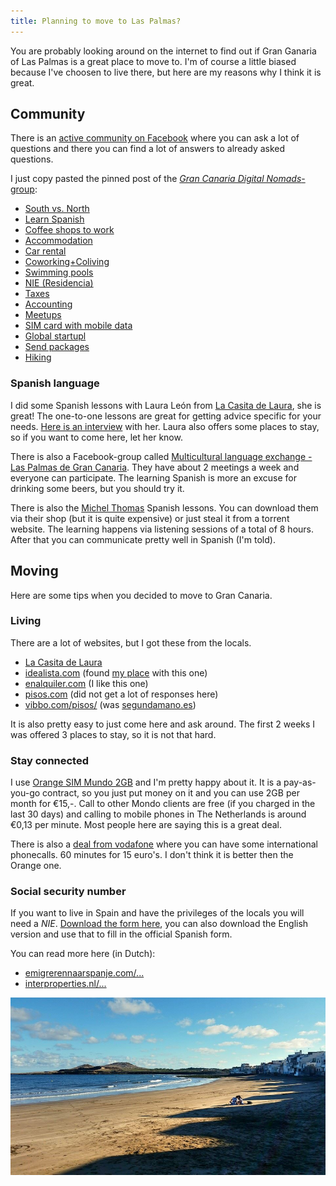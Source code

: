 ```yaml
---
title: Planning to move to Las Palmas?
---
```


You are probably looking around on the internet to find out if Gran Ganaria of Las Palmas is a great place to move to.
I'm of course a little biased because I've choosen to live there, but here are my reasons why I think it is great.

## Community
There is an [active community on Facebook](https://www.facebook.com/groups/201877786658754/) where you can ask a lot of questions and there you can find a lot of answers to already asked questions.

I just copy pasted the pinned post of the [*Gran Canaria Digital Nomads*-group](https://www.facebook.com/groups/201877786658754/):

* [South vs. North](https://www.facebook.com/groups/201877786658754/permalink/406932096153321/)
* [Learn Spanish](https://www.facebook.com/groups/201877786658754/permalink/351465558366642/)
* [Coffee shops to work](https://www.facebook.com/groups/201877786658754/permalink/326277950885403/)
* [Accommodation](https://www.facebook.com/groups/201877786658754/permalink/320836974762834/)
* [Car rental](https://www.facebook.com/groups/201877786658754/permalink/389968741182990/)
* [Coworking+Coliving](http://www.thesurfoffice.com/)
* [Swimming pools](https://www.facebook.com/groups/201877786658754/permalink/469876796525517/)
* [NIE (Residencia)](https://www.facebook.com/groups/201877786658754/permalink/355155904664274/)
* [Taxes](https://www.facebook.com/groups/201877786658754/permalink/299332983579900/)
* [Accounting](https://www.facebook.com/groups/201877786658754/permalink/495765700603293/)
* [Meetups](http://www.meetup.com/gran-canaria-digital-nomads/)
* [SIM card with mobile data](https://www.facebook.com/groups/201877786658754/permalink/383069151872949/)
* [Global startupl](https://www.facebook.com/groups/201877786658754/permalink/375588975954300)
* [Send packages](https://www.facebook.com/groups/201877786658754/permalink/399804570199407/)
* [Hiking](https://www.facebook.com/groups/201877786658754/permalink/487788338067696/?comment_id=487873871392476&reply_comment_id=487896531390210&notif_t=group_comment)

### Spanish language
I did some Spanish lessons with Laura León from [La Casita de Laura](https://www.facebook.com/lacasitadelauralpgc), she is great! The one-to-one lessons are great for getting advice specific for your needs. [Here is an interview](https://www.youtube.com/watch?v=f8guaQ6bPt0) with her. Laura also offers some places to stay, so if you want to come here, let her know.

There is also a Facebook-group called [Multicultural language exchange - Las Palmas de Gran Canaria](https://www.facebook.com/groups/122339838104153/). They have about 2 meetings a week and everyone can participate. The learning Spanish is more an excuse for drinking some beers, but you should try it.

There is also the [Michel Thomas](http://www.michelthomas.com/) Spanish lessons. You can download them via their shop (but it is quite expensive) or just steal it from a torrent website. The learning happens via listening sessions of a total of 8 hours. After that you can communicate pretty well in Spanish (I'm told).

## Moving
Here are some tips when you decided to move to Gran Canaria.

### Living
There are a lot of websites, but I got these from the locals.

* [La Casita de Laura](https://www.facebook.com/lacasitadelauralpgc)
* [idealista.com](http://www.idealista.com) (found [my place](/my-place) with this one)
* [enalquiler.com](http://www.enalquiler.com) (I like this one)
* [pisos.com](http://www.pisos.com) (did not get a lot of responses here)
* [vibbo.com/pisos/](http://www.vibbo.com/pisos/) (was [segundamano.es](http://www.segundamano.es))

It is also pretty easy to just come here and ask around. The first 2 weeks I was offered 3 places to stay, so it is not that hard.

### Stay connected
I use [Orange SIM Mundo 2GB](http://www.simmundo.es/) and I'm pretty happy about it. It is a pay-as-you-go contract, so you just put money on it and you can use 2GB per month for €15,-. Call to other Mondo clients are free (if you charged in the last 30 days) and calling to mobile phones in The Netherlands is around €0,13 per minute. Most people here are saying this is a great deal. 

There is also a [deal from vodafone](http://www.vodafone.es/tienda/particulares/es/catalogo/ficha/prepago/movil/tarjeta/sim_vodafone_internacional_smartphone/) where you can have some international phonecalls. 60 minutes for 15 euro's. I don't think it is better then the Orange one.

### Social security number
If you want to live in Spain and have the privileges of the locals you will need a *NIE*. [Download the form here](http://extranjeros.empleo.gob.es/es/ModelosSolicitudes/Mod_solicitudes2/), you can also download the English version and use that to fill in the official Spanish form.

You can read more here (in Dutch):
* [emigrerennaarspanje.com/...](http://www.emigrerennaarspanje.com/emigreren/nie-nummer-aanvragen)
* [interproperties.nl/...](http://www.interproperties.nl/huis/uitleg_invullen_NIE_formulier.html)

![Quiet beach at the moment of Ojos de Garza](/images/quiet-beach-ojos-de-garza.jpg)
